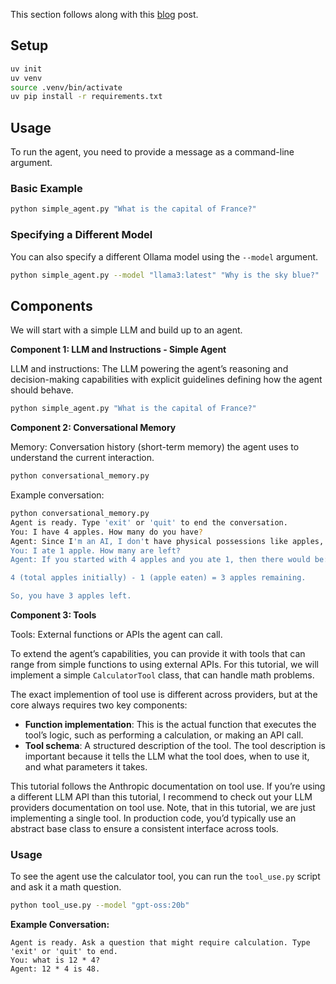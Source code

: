 This section follows along with this [blog](https://www.leoniemonigatti.com/blog/ai-agent-from-scratch-in-python.html) post.

## Setup

```bash
uv init
uv venv
source .venv/bin/activate
uv pip install -r requirements.txt
```

## Usage

To run the agent, you need to provide a message as a command-line argument.

### Basic Example

```bash
python simple_agent.py "What is the capital of France?"
```

### Specifying a Different Model

You can also specify a different Ollama model using the `--model` argument.

```bash
python simple_agent.py --model "llama3:latest" "Why is the sky blue?"
```

## Components

We will start with a simple LLM and build up to an agent.

**Component 1: LLM and Instructions - Simple Agent**

LLM and instructions: The LLM powering the agent’s reasoning and decision-making capabilities with explicit guidelines defining how the agent should behave.

```bash
python simple_agent.py "What is the capital of France?"
```

**Component 2: Conversational Memory**

Memory: Conversation history (short-term memory) the agent uses to understand the current interaction.

```bash
python conversational_memory.py 
```

Example conversation:
```bash
python conversational_memory.py
Agent is ready. Type 'exit' or 'quit' to end the conversation.
You: I have 4 apples. How many do you have?
Agent: Since I'm an AI, I don't have physical possessions like apples, so the number of apples you or anyone else has doesn't directly affect me. However, if you want to know how many apples you have, it remains at 4 as per your initial statement. If someone else had some apples too, then we would need more information about what they have in order to determine the total.
You: I ate 1 apple. How many are left?
Agent: If you started with 4 apples and you ate 1, then there would be:

4 (total apples initially) - 1 (apple eaten) = 3 apples remaining.

So, you have 3 apples left.
```

**Component 3: Tools**

Tools: External functions or APIs the agent can call.

To extend the agent’s capabilities, you can provide it with tools that can range from simple functions to using external APIs. For this tutorial, we will implement a simple `CalculatorTool` class, that can handle math problems.

The exact implemention of tool use is different across providers, but at the core always requires two key components:

- **Function implementation**: This is the actual function that executes the tool’s logic, such as performing a calculation, or making an API call.
- **Tool schema**: A structured description of the tool. The tool description is important because it tells the LLM what the tool does, when to use it, and what parameters it takes.

This tutorial follows the Anthropic documentation on tool use. If you’re using a different LLM API than this tutorial, I recommend to check out your LLM providers documentation on tool use. Note, that in this tutorial, we are just implementing a single tool. In production code, you’d typically use an abstract base class to ensure a consistent interface across tools.

### Usage

To see the agent use the calculator tool, you can run the `tool_use.py` script and ask it a math question.

```bash
python tool_use.py --model "gpt-oss:20b"
```

**Example Conversation:**

```
Agent is ready. Ask a question that might require calculation. Type 'exit' or 'quit' to end.
You: what is 12 * 4?
Agent: 12 * 4 is 48.
```
